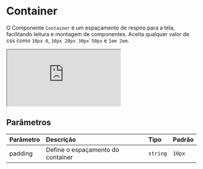 # Container

O Componente `Container` é um espaçamento de respiro para a tela, facilitando leitura e montagem de componentes. Aceita qualquer valor de css como `10px 0`, `10px 20px 30px 50px` e `1em 2em`.


<div class="iframe-wrapper">
  <iframe src="https://bundlebrowser.mambaweb.now.sh/#!/container"></iframe>
</div>

## Parâmetros

| Parâmetro      | Descrição                              | Tipo              | Padrão      |
| :------------- | :------------------------------------- | :---------------- | :---------- |
| padding        | Define o espaçamento do container      | `string`         | `10px`     |
